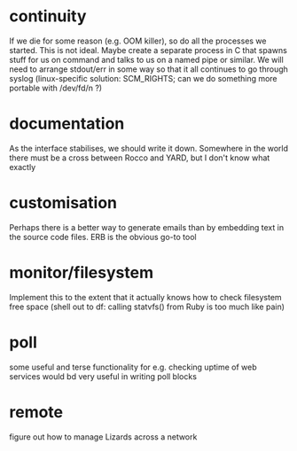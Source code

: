 # continuity

If we die for some reason (e.g. OOM killer), so do all the processes
we started.  This is not ideal.  Maybe create a separate process in C
that spawns stuff for us on command and talks to us on a named pipe or
similar.  We will need to arrange stdout/err in some way so that it
all continues to go through syslog (linux-specific solution:
SCM_RIGHTS; can we do something more portable with /dev/fd/n ?)

# documentation

As the interface stabilises, we should write it down.  Somewhere in the
world there must be a cross between Rocco and YARD, but I don't know
what exactly

# customisation

Perhaps there is a better way to generate emails than by embedding
text in the source code files.  ERB is the obvious go-to tool

# monitor/filesystem

Implement this to the extent that it actually knows how to check 
filesystem free space (shell out to df: calling statvfs() from Ruby is 
too much like pain)

# poll

some useful and terse functionality for e.g. checking uptime of web
services would bd very useful in writing poll blocks

# remote

figure out how to manage Lizards across a network

